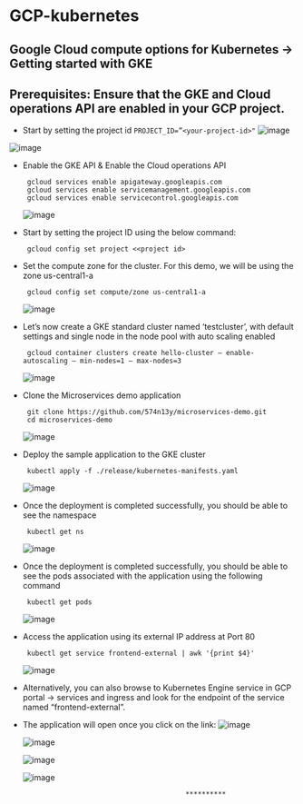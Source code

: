 # GCP-kubernetes
 ## Google Cloud compute options for Kubernetes -> Getting started with GKE

 ## Prerequisites: Ensure that the GKE and Cloud operations API are enabled in your GCP project.
   - Start by setting the project id
    ```
    PROJECT_ID=”<your-project-id>"
    ```
   ![image](https://github.com/574n13y/GCP-kubernetes/assets/35293085/95e824c2-c84b-42f4-b8a1-f65dda99ddc5)
   
   ![image](https://github.com/574n13y/GCP-kubernetes/assets/35293085/90bab7c5-b094-4de5-b21b-7c666cc8b421)


  - Enable the GKE API & Enable the Cloud operations API
    ```
     gcloud services enable apigateway.googleapis.com
     gcloud services enable servicemanagement.googleapis.com
     gcloud services enable servicecontrol.googleapis.com
    ```
    ![image](https://github.com/574n13y/GCP-kubernetes/assets/35293085/cb8a9b98-4839-4bed-83f7-d22d95d8ffc0)

  - Start by setting the project ID using the below command:
    ```
     gcloud config set project <<project id>
    ```
  - Set the compute zone for the cluster. For this demo, we will be using the zone us-central1-a
    ```
     gcloud config set compute/zone us-central1-a
    ```
    ![image](https://github.com/574n13y/GCP-kubernetes/assets/35293085/b1cccc10-5e27-4717-9c42-d76f47bbfa4b)

  - Let’s now create a GKE standard cluster named ‘testcluster’, with default settings and single node in the node pool with auto scaling enabled
    ```
     gcloud container clusters create hello-cluster — enable-autoscaling — min-nodes=1 — max-nodes=3
    ```
    ![image](https://github.com/574n13y/GCP-kubernetes/assets/35293085/94042d4d-5e63-426d-b92a-42cb5597a102)

  - Clone the Microservices demo application
    ```
     git clone https://github.com/574n13y/microservices-demo.git
     cd microservices-demo
    ```
    ![image](https://github.com/574n13y/GCP-kubernetes/assets/35293085/9f705a78-88a8-4bed-a1c1-7c24cdb127ca)

  - Deploy the sample application to the GKE cluster
    ```
     kubectl apply -f ./release/kubernetes-manifests.yaml
    ```
    ![image](https://github.com/574n13y/GCP-kubernetes/assets/35293085/a333e148-ecca-432a-b645-80610a5e1e13)

  - Once the deployment is completed successfully, you should be able to see the namespace
    ```
     kubectl get ns
    ```
    ![image](https://github.com/574n13y/GCP-kubernetes/assets/35293085/4cad0116-0214-4817-8a3c-36f832813ad9)

  - Once the deployment is completed successfully, you should be able to see the pods associated with the application using the following command
    ```
     kubectl get pods
    ```
    ![image](https://github.com/574n13y/GCP-kubernetes/assets/35293085/4f756966-f520-420a-86eb-554c4cc19256)

  - Access the application using its external IP address at Port 80
    ```
     kubectl get service frontend-external | awk '{print $4}'
    ```
     ![image](https://github.com/574n13y/GCP-kubernetes/assets/35293085/c274bfca-0286-414d-a6d6-63ff31c746c6)
    
  - Alternatively, you can also browse to Kubernetes Engine service in GCP portal -> services and ingress and look for the endpoint of the service named “frontend-external”.
  - The application will open once you click on the link:
     ![image](https://github.com/574n13y/GCP-kubernetes/assets/35293085/6e439604-146b-4b85-8832-193b1f6f062b)
    
     ![image](https://github.com/574n13y/GCP-kubernetes/assets/35293085/6ad7e8c8-1704-42a8-98d2-4c6240a06342)
    
     ![image](https://github.com/574n13y/GCP-kubernetes/assets/35293085/356bbc13-606b-4b5e-9737-3078e0e9c274)

     ![image](https://github.com/574n13y/GCP-kubernetes/assets/35293085/637cd947-96c9-42ca-8624-06bc27a8a14b)

                                                **********

